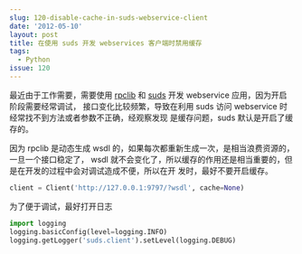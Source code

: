 ```yaml
---
slug: 120-disable-cache-in-suds-webservice-client
date: '2012-05-10'
layout: post
title: 在使用 suds 开发 webservices 客户端时禁用缓存
tags:
  - Python
issue: 120
---
```


最近由于工作需要，需要使用 [rpclib] 和 [suds] 开发 webservice 应用，因为开启阶段需要经常调试，
接口变化比较频繁，导致在利用 suds 访问 webservice 时经常找不到方法或者参数不正确，经观察发现
是缓存问题，suds 默认是开启了缓存的。

因为 rpclib 是动态生成 wsdl 的，如果每次都重新生成一次，是相当浪费资源的，一旦一个接口稳定了，
wsdl 就不会变化了，所以缓存的作用还是相当重要的，但是在开发的过程中会对调试造成不便，所以在开
发时，最好不要开启缓存。

```py
client = Client('http://127.0.0.1:9797/?wsdl', cache=None)
```

为了便于调试，最好打开日志

```py
import logging
logging.basicConfig(level=logging.INFO)
logging.getLogger('suds.client').setLevel(logging.DEBUG)
```

[rpclib]: https://github.com/arskom/rpclib
[suds]: https://fedorahosted.org/suds/
